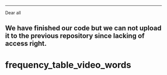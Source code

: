 -------------------------------------------------------------------------------------------------------------
Dear all

We have finished our code but we can not upload it to the previous repository since lacking of access right.
-------------------------------------------------------------------------------------------------------------

# frequency_table_video_words
